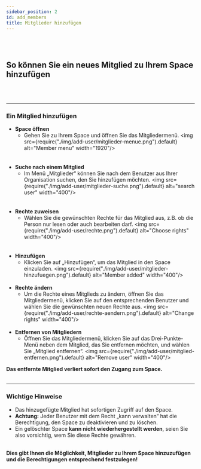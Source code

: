```yaml
---
sidebar_position: 2
id: add_members
title: Mitglieder hinzufügen
---
```


<br/><br/>

## So können Sie ein neues Mitglied zu Ihrem Space hinzufügen

<br/><br/>

---

### Ein Mitglied hinzufügen

- **Space öffnen**
  - Gehen Sie zu Ihrem Space und öffnen Sie das Mitgliedermenü.
    <img src={require("./img/add-user/mitglieder-menue.png").default} alt="Member menu" width="1920"/>  
    <br/><br/>
- **Suche nach einem Mitglied**
  - Im Menü „Mitglieder“ können Sie nach dem Benutzer aus Ihrer Organisation suchen, den Sie hinzufügen möchten.
    <img src={require("./img/add-user/mitglieder-suche.png").default} alt="search user" width="400"/>  
    <br/><br/>
- **Rechte zuweisen**
  - Wählen Sie die gewünschten Rechte für das Mitglied aus, z.B. ob die Person nur lesen oder auch bearbeiten darf.
    <img src={require("./img/add-user/rechte.png").default} alt="Choose rights" width="400"/>  
    <br/><br/>
- **Hinzufügen**
  - Klicken Sie auf „Hinzufügen“, um das Mitglied in den Space einzuladen.
    <img src={require("./img/add-user/mitglieder-hinzufuegen.png").default} alt="Member added" width="400"/>
    <br/><br/>
- **Rechte ändern**
  - Um die Rechte eines Mitglieds zu ändern, öffnen Sie das Mitgliedermenü, klicken Sie auf den entsprechenden Benutzer und wählen Sie die gewünschten neuen Rechte aus.
    <img src={require("./img/add-user/rechte-aendern.png").default} alt="Change rights" width="400"/>
    <br/><br/>
- **Entfernen von Mitgliedern**
  - Öffnen Sie das Mitgliedermenü, klicken Sie auf das Drei-Punkte-Menü neben dem Mitglied, das Sie entfernen möchten, und wählen Sie „Mitglied entfernen“.
    <img src={require("./img/add-user/mitglied-entfernen.png").default} alt="Remove user" width="400"/>

**Das entfernte Mitglied verliert sofort den Zugang zum Space.**
<br/><br/>

---

### Wichtige Hinweise

- Das hinzugefügte Mitglied hat sofortigen Zugriff auf den Space.
- **Achtung:** Jeder Benutzer mit dem Recht „kann verwalten“ hat die Berechtigung, den Space zu deaktivieren und zu löschen.
- Ein gelöschter Space **kann nicht wiederhergestellt werden**, seien Sie also vorsichtig, wem Sie diese Rechte gewähren.
  <br/><br/>

**Dies gibt Ihnen die Möglichkeit, Mitglieder zu Ihrem Space hinzuzufügen und die Berechtigungen entsprechend festzulegen!**
